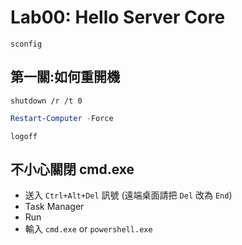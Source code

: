# Lab00: Hello Server Core

```dos
sconfig
```

## 第一關:如何重開機

```dos
shutdown /r /t 0
```

```powershell
Restart-Computer -Force
```

```dos
logoff
```

## 不小心關閉 cmd.exe

- 送入 `Ctrl+Alt+Del` 訊號 (遠端桌面請把 `Del` 改為 `End`)
- Task Manager
- Run
- 輸入 `cmd.exe` or `powershell.exe`
